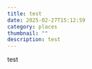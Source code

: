 ```yaml
---
title: test
date: 2025-02-27T15:12:59
category: places
thumbnail: ""
description: test
---
```

test
